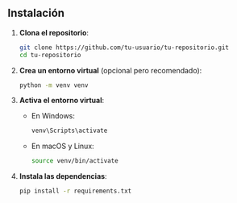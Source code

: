 ## Instalación

1. **Clona el repositorio**:
    ```sh
    git clone https://github.com/tu-usuario/tu-repositorio.git
    cd tu-repositorio
    ```

2. **Crea un entorno virtual** (opcional pero recomendado):
    ```sh
    python -m venv venv
    ```

3. **Activa el entorno virtual**:
    - En Windows:
        ```sh
        venv\Scripts\activate
        ```
    - En macOS y Linux:
        ```sh
        source venv/bin/activate
        ```

4. **Instala las dependencias**:
    ```sh
    pip install -r requirements.txt
    ```
